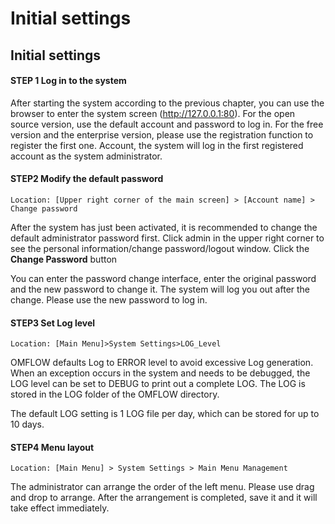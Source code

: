 # Initial settings

## Initial settings

#### STEP 1 Log in to the system

After starting the system according to the previous chapter, you can use the browser to enter the system screen (http://127.0.0.1:80). For the open source version, use the default account and password to log in. For the free version and the enterprise version, please use the registration function to register the first one. Account, the system will log in the first registered account as the system administrator.

#### STEP2 Modify the default password

```
Location: [Upper right corner of the main screen] > [Account name] > Change password
```

After the system has just been activated, it is recommended to change the default administrator password first. Click admin in the upper right corner to see the personal information/change password/logout window. Click the **Change Password** button

You can enter the password change interface, enter the original password and the new password to change it. The system will log you out after the change. Please use the new password to log in.

#### STEP3 Set Log level

```
Location: [Main Menu]>System Settings>LOG_Level
```

OMFLOW defaults Log to ERROR level to avoid excessive Log generation. When an exception occurs in the system and needs to be debugged, the LOG level can be set to DEBUG to print out a complete LOG. The LOG is stored in the LOG folder of the OMFLOW directory.

The default LOG setting is 1 LOG file per day, which can be stored for up to 10 days.

#### STEP4 Menu layout

```
Location: [Main Menu] > System Settings > Main Menu Management
```

The administrator can arrange the order of the left menu. Please use drag and drop to arrange. After the arrangement is completed, save it and it will take effect immediately.
